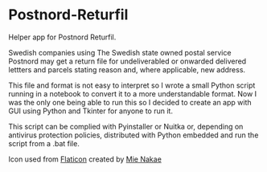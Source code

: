 # Postnord-Returfil
Helper app for Postnord Returfil.

Swedish companies using The Swedish state owned postal service Postnord may get a return file for undeliverabled or onwarded delivered lettters and parcels stating reason and, where applicable, new address.

This file and format is not easy to interpret so I wrote a small Python script running in a notebook to convert it to a more understandable format. Now I was the only one being able to run this so I decided to create an app with GUI using Python and Tkinter for anyone to run it.

This script can be complied with Pyinstaller or Nuitka or, depending on antivirus protection policies, distributed with Python embedded and run the script from a .bat file.

Icon used from <a href="https://www.flaticon.com/free-icons/convert-file" title="convert file icons">Flaticon</a> created by <a href="https://www.flaticon.com/authors/mie-nakae">Mie Nakae</a>
